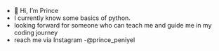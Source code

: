 - 👋 Hi, I’m Prince
- I currently know some basics of python.
- looking forward for someone who can teach me and guide me in my coding journey 
- reach me via Instagram -@prince_peniyel

<!---
princepeniyel/princepeniyel is a ✨ special ✨ repository because its `README.md` (this file) appears on your GitHub profile.
You can click the Preview link to take a look at your changes.
--->

